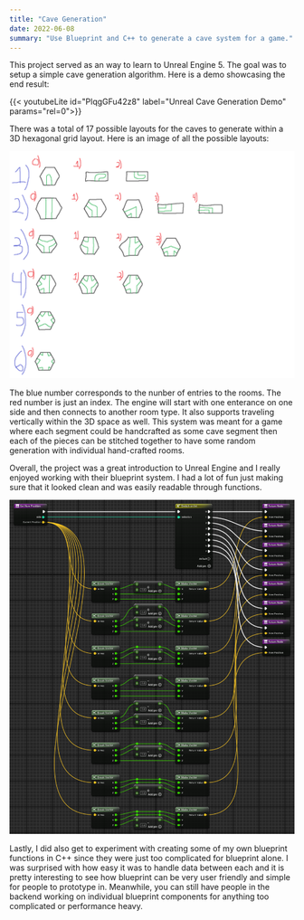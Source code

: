 ```yaml
---
title: "Cave Generation"
date: 2022-06-08
summary: "Use Blueprint and C++ to generate a cave system for a game."
---
```


This project served as an way to learn to Unreal Engine 5. The goal was to setup a simple cave generation algorithm. Here is a demo showcasing the end result:

{{< youtubeLite id="PlqgGFu42z8" label="Unreal Cave Generation Demo" params="rel=0">}}

There was a total of 17 possible layouts for the caves to generate within a 3D hexagonal grid layout. Here is an image of all the possible layouts:

![Plan](Plan.png)

The blue number corresponds to the nunber of entries to the rooms. The red number is just an index. The engine will start with one enterance on one side and then connects to another room type. It also supports traveling vertically within the 3D space as well. This system was meant for a game where each segment could be handcrafted as some cave segment then each of the pieces can be stitched together to have some random generation with individual hand-crafted rooms.

Overall, the project was a great introduction to Unreal Engine and I really enjoyed working with their blueprint system. I had a lot of fun just making sure that it looked clean and was easily readable through functions.

![Blueprint](Blueprint.png)

Lastly, I did also get to experiment with creating some of my own blueprint functions in C++ since they were just too complicated for blueprint alone. I was surprised with how easy it was to handle data between each and it is pretty interesting to see how blueprint can be very user friendly and simple for people to prototype in. Meanwhile, you can still have people in the backend working on individual blueprint components for anything too complicated or performance heavy.